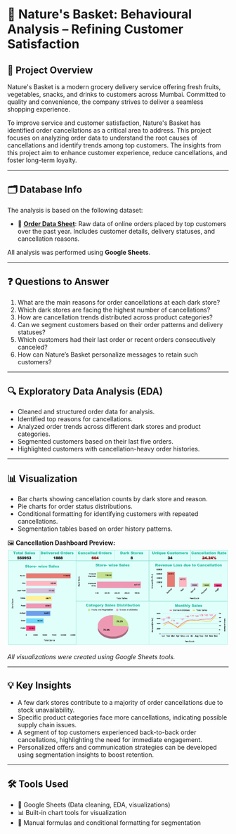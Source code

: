 # 🛒 Nature's Basket: Behavioural Analysis – Refining Customer Satisfaction

## 📌 Project Overview  
Nature's Basket is a modern grocery delivery service offering fresh fruits, vegetables, snacks, and drinks to customers across Mumbai. Committed to quality and convenience, the company strives to deliver a seamless shopping experience.

To improve service and customer satisfaction, Nature's Basket has identified order cancellations as a critical area to address. This project focuses on analyzing order data to understand the root causes of cancellations and identify trends among top customers. The insights from this project aim to enhance customer experience, reduce cancellations, and foster long-term loyalty.

---

## 🗂️ Database Info  
The analysis is based on the following dataset:

- 📁 **[Order Data Sheet]([https://github.com/rashi12121/Nature-s-Basket-Behavioural-Analysis-Refining-Customer-Satisfaction/blob/main/Nature'sBasket_Data.csv])**: Raw data of online orders placed by top customers over the past year. Includes customer details, delivery statuses, and cancellation reasons.

All analysis was performed using **Google Sheets**.

---

## ❓ Questions to Answer

1. What are the main reasons for order cancellations at each dark store?
2. Which dark stores are facing the highest number of cancellations?
3. How are cancellation trends distributed across product categories?
4. Can we segment customers based on their order patterns and delivery statuses?
5. Which customers had their last order or recent orders consecutively canceled?
6. How can Nature’s Basket personalize messages to retain such customers?

---

## 🔍 Exploratory Data Analysis (EDA)

- Cleaned and structured order data for analysis.
- Identified top reasons for cancellations.
- Analyzed order trends across different dark stores and product categories.
- Segmented customers based on their last five orders.
- Highlighted customers with cancellation-heavy order histories.

---

## 📊 Visualization

- Bar charts showing cancellation counts by dark store and reason.
- Pie charts for order status distributions.
- Conditional formatting for identifying customers with repeated cancellations.
- Segmentation tables based on order history patterns.

🖼️ **Cancellation Dashboard Preview:**  
![Cancellation Dashboard](https://github.com/rashi12121/Nature-s-Basket-Behavioural-Analysis-Refining-Customer-Satisfaction/blob/main/Screenshot%202025-04-16%20221434.png)

*All visualizations were created using Google Sheets tools.*

---

## 💡 Key Insights

- A few dark stores contribute to a majority of order cancellations due to stock unavailability.
- Specific product categories face more cancellations, indicating possible supply chain issues.
- A segment of top customers experienced back-to-back order cancellations, highlighting the need for immediate engagement.
- Personalized offers and communication strategies can be developed using segmentation insights to boost retention.

---

## 🛠️ Tools Used

- 📄 Google Sheets (Data cleaning, EDA, visualizations)
- 📊 Built-in chart tools for visualization
- 📑 Manual formulas and conditional formatting for segmentation
